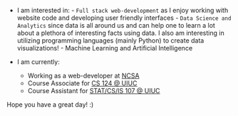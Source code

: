 - I am interested in:
       - ``Full stack web-development`` as I enjoy working with website code and developing user friendly interfaces
       - ``Data Science and Analytics`` since data is all around us and can help one to learn a lot about a plethora of interesting facts using data. I                also am interesting in utilizing programming languages (mainly Python) to create data visualizations!
       - Machine Learning and Artificial Intelligence


- I am currently: 
    - Working as a web-developer at [NCSA](https://www.ncsa.illinois.edu/) 
    - Course Associate for [CS 124 @ UIUC](https://www.cs124.org/)
    - Course Assistant for [STAT/CS/IS 107 @ UIUC](https://discovery.cs.illinois.edu/)

Hope you have a great day! :)
